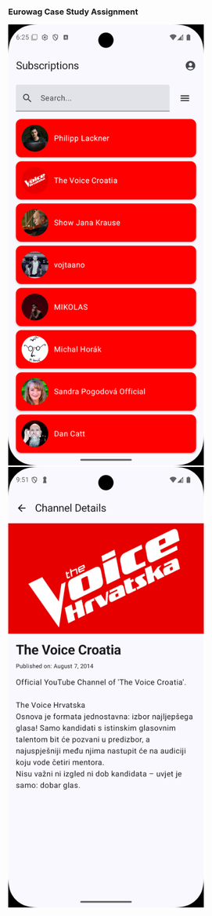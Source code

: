 ### Eurowag Case Study Assignment
<img src="https://github.com/sarviun/YourTubeAndroidApplication/blob/main/Screenshot_20250609_182543.png" alt="screenshot" width="400">
<img src="https://github.com/sarviun/YourTubeAndroidApplication/blob/main/Screenshot_20250609_215127.png" alt="screenshot" width="400">

